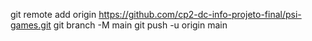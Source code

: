 git remote add origin https://github.com/cp2-dc-info-projeto-final/psi-games.git
git branch -M main
git push -u origin main
